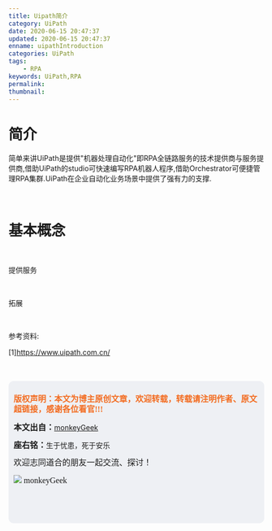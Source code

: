 ```yaml
---
title: Uipath简介
category: UiPath
date: 2020-06-15 20:47:37
updated: 2020-06-15 20:47:37
enname: uipathIntroduction
categories: UiPath
tags:
	- RPA
keywords: UiPath,RPA
permalink:
thumbnail:
---
```


# 简介

简单来讲UiPath是提供"机器处理自动化"即RPA全链路服务的技术提供商与服务提供商,借助UiPath的studio可快速编写RPA机器人程序,借助Orchestrator可便捷管理RPA集群.<!--more-->UiPath在企业自动化业务场景中提供了强有力的支撑.

</br>

# 基本概念



</br>

提供服务



</br>

拓展



</br>

参考资料:

[1]https://www.uipath.com.cn/



</br>

</br>

<script>
var _hmt = _hmt || [];
(function() {
  var hm = document.createElement("script");
  hm.src = "https://hm.baidu.com/hm.js?2f798e6b269c8a40f12bef25d7f1876d";
  var s = document.getElementsByTagName("script")[0]; 
  s.parentNode.insertBefore(hm, s);
})();
</script>

<div style="height:260px; background-color:rgb(238,240,244); padding:10px;border-radius:10px;">
    <p style="color:#f36c21;font:bold 16px/20px 'kaiTi';">
      版权声明：本文为博主原创文章，欢迎转载，转载请注明作者、原文超链接，感谢各位看官!!!
    </p>
    <p>
      <span style="font:bold 16px/20px 'kaiTi';">本文出自：</span><a href="https://monkeyGeek369.github.io">monkeyGeek</a> 
    </p>
    <p>
      <span style="font:bold 16px/20px 'kaiTi';">座右铭：</span><span>生于忧患，死于安乐</span> 
    </p>
    <p>
      <span style="font:16px/20px 'kaiTi';">欢迎志同道合的朋友一起交流、探讨！</span> 
    </p>
    <img style="height:auto; width:auto;flot:left;" src="../../../../image/monkey64.png" /><span style="font:16px/20px 'kaiTi';flot:left;">   monkeyGeek</span>


